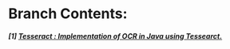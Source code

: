 # **Branch Contents:**

##### [1] [Tesseract :  Implementation of OCR in Java using Tessearct.](https://github.com/rahulvaish/OpticalCharacterRecognition-Java/tree/Tesseract)
